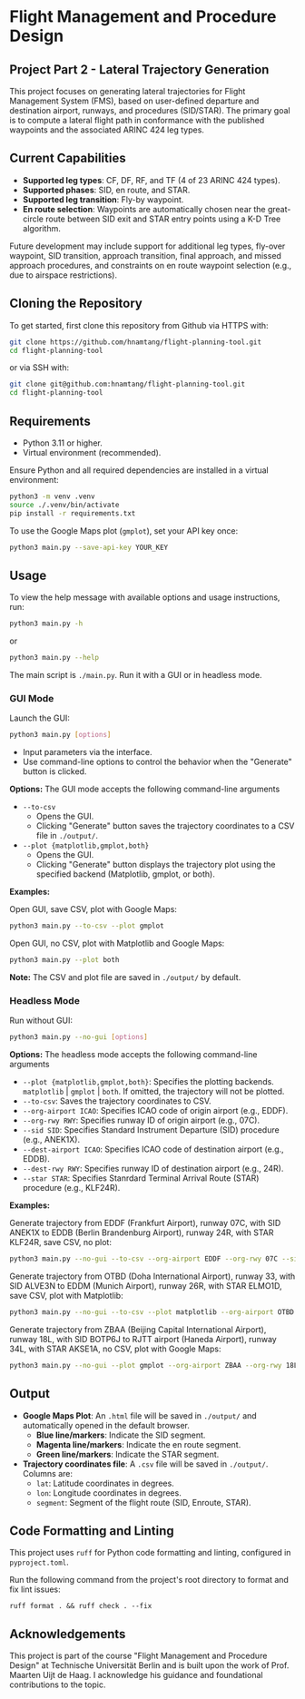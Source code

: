 # Flight Management and Procedure Design

## Project Part 2 - Lateral Trajectory Generation

This project focuses on generating lateral trajectories for Flight Management System (FMS), based on user-defined departure and destination airport, runways, and procedures (SID/STAR).
The primary goal is to compute a lateral flight path in conformance with the published waypoints and the associated ARINC 424 leg types.

## Current Capabilities

- **Supported leg types**: CF, DF, RF, and TF (4 of 23 ARINC 424 types).
- **Supported phases**: SID, en route, and STAR.
- **Supported leg transition**: Fly-by waypoint.
- **En route selection**: Waypoints are automatically chosen near the great-circle route between SID exit and STAR entry points using a K-D Tree algorithm.

Future development may include support for additional leg types, fly-over waypoint, SID transition, approach transition, final approach, and missed approach procedures, and constraints on en route waypoint selection (e.g., due to airspace restrictions).

## Cloning the Repository

To get started, first clone this repository from Github via HTTPS with:

```bash
git clone https://github.com/hnamtang/flight-planning-tool.git
cd flight-planning-tool
```

or via SSH with:

```bash
git clone git@github.com:hnamtang/flight-planning-tool.git
cd flight-planning-tool
```

## Requirements

- Python 3.11 or higher.
- Virtual environment (recommended).

Ensure Python and all required dependencies are installed in a virtual environment:

```bash
python3 -m venv .venv
source ./.venv/bin/activate
pip install -r requirements.txt
```

To use the Google Maps plot (`gmplot`), set your API key once:

```bash
python3 main.py --save-api-key YOUR_KEY
```

## Usage

To view the help message with available options and usage instructions, run:

```bash
python3 main.py -h
```

or

```bash
python3 main.py --help
```

The main script is `./main.py`. Run it with a GUI or in headless mode.

### GUI Mode

Launch the GUI:

```bash
python3 main.py [options]
```

- Input parameters via the interface.
- Use command-line options to control the behavior when the "Generate" button is clicked.

**Options:** The GUI mode accepts the following command-line arguments

- `--to-csv`
  - Opens the GUI.
  - Clicking "Generate" button saves the trajectory coordinates to a CSV file in `./output/`.
- `--plot {matplotlib,gmplot,both}`
  - Opens the GUI.
  - Clicking "Generate" button displays the trajectory plot using the specified backend (Matplotlib, gmplot, or both).

**Examples:**

Open GUI, save CSV, plot with Google Maps:

```bash
python3 main.py --to-csv --plot gmplot
```

Open GUI, no CSV, plot with Matplotlib and Google Maps:

```bash
python3 main.py --plot both
```

**Note:** The CSV and plot file are saved in `./output/` by default.

### Headless Mode

Run without GUI:

```bash
python3 main.py --no-gui [options]
```

**Options:** The headless mode accepts the following command-line arguments

- `--plot {matplotlib,gmplot,both}`: Specifies the plotting backends. `matplotlib` | `gmplot` | `both`. If omitted, the trajectory will not be plotted.
- `--to-csv`: Saves the trajectory coordinates to CSV.
- `--org-airport ICAO`: Specifies ICAO code of origin airport (e.g., EDDF).
- `--org-rwy RWY`: Specifies runway ID of origin airport (e.g., 07C).
- `--sid SID`: Specifies Standard Instrument Departure (SID) procedure (e.g., ANEK1X).
- `--dest-airport ICAO`: Specifies ICAO code of destination airport (e.g., EDDB).
- `--dest-rwy RWY`: Specifies runway ID of destination airport (e.g., 24R).
- `--star STAR`: Specifies Stanrdard Terminal Arrival Route (STAR) procedure (e.g., KLF24R).

**Examples:**

Generate trajectory from EDDF (Frankfurt Airport), runway 07C, with SID ANEK1X to EDDB (Berlin Brandenburg Airport), runway 24R, with STAR KLF24R, save CSV, no plot:

```bash
python3 main.py --no-gui --to-csv --org-airport EDDF --org-rwy 07C --sid ANEK1X --dest-airport EDDB --dest-rwy 24R --star KLF24R
```

Generate trajectory from OTBD (Doha International Airport), runway 33, with SID ALVE3N to EDDM (Munich Airport), runway 26R, with STAR ELMO1D, save CSV, plot with Matplotlib:

```bash
python3 main.py --no-gui --to-csv --plot matplotlib --org-airport OTBD --org-rwy 33 --sid ALVE3N --dest-airport EDDM --dest-rwy 26R --star ELMO1D
```

Generate trajectory from ZBAA (Beijing Capital International Airport), runway 18L, with SID BOTP6J to RJTT airport (Haneda Airport), runway 34L, with STAR AKSE1A, no CSV, plot with Google Maps:

```bash
python3 main.py --no-gui --plot gmplot --org-airport ZBAA --org-rwy 18L --sid BOTP6J --dest-airport RJTT --dest-rwy 34L --star AKSE1A
```

## Output

- **Google Maps Plot**: An `.html` file will be saved in `./output/` and automatically opened in the default browser.
  - **Blue line/markers**: Indicate the SID segment.
  - **Magenta line/markers**: Indicate the en route segment.
  - **Green line/markers**: Indicate the STAR segment.
- **Trajectory coordinates file**: A `.csv` file will be saved in `./output/`. Columns are:
  - `lat`: Latitude coordinates in degrees.
  - `lon`: Longitude coordinates in degrees.
  - `segment`: Segment of the flight route (SID, Enroute, STAR).

## Code Formatting and Linting

This project uses `ruff` for Python code formatting and linting, configured in `pyproject.toml`.

Run the following command from the project's root directory to format and fix lint issues:

```ruff
ruff format . && ruff check . --fix
```

## Acknowledgements

This project is part of the course "Flight Management and Procedure Design" at Technische Universität Berlin and is built upon the work of Prof. Maarten Uijt de Haag. I acknowledge his guidance and foundational contributions to the topic.
